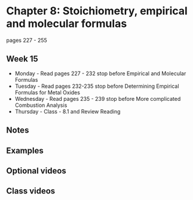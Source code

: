 # Chapter 8: Stoichiometry, empirical and molecular formulas

pages 227 - 255

## Week 15

- Monday - Read pages 227 - 232 stop before Empirical and Molecular Formulas
- Tuesday - Read pages 232-235 stop before Determining Empirical Formulas for Metal Oxides
- Wednesday - Read pages 235 - 239 stop before More complicated Combustion Analysis
- Thursday - Class - 8.1 and Review Reading

## Notes

## Examples

## Optional videos

## Class videos
